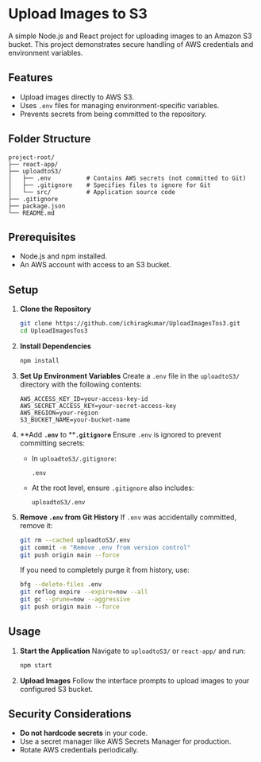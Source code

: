 # Upload Images to S3

A simple Node.js and React project for uploading images to an Amazon S3 bucket. This project demonstrates secure handling of AWS credentials and environment variables.

## Features

- Upload images directly to AWS S3.
- Uses `.env` files for managing environment-specific variables.
- Prevents secrets from being committed to the repository.

## Folder Structure

```
project-root/
├── react-app/
├── uploadtoS3/
│   ├── .env          # Contains AWS secrets (not committed to Git)
│   ├── .gitignore    # Specifies files to ignore for Git
│   └── src/          # Application source code
├── .gitignore
├── package.json
└── README.md
```

## Prerequisites

- Node.js and npm installed.
- An AWS account with access to an S3 bucket.

## Setup

1. **Clone the Repository**

   ```bash
   git clone https://github.com/ichiragkumar/UploadImagesTos3.git
   cd UploadImagesTos3
   ```

2. **Install Dependencies**

   ```bash
   npm install
   ```

3. **Set Up Environment Variables**
   Create a `.env` file in the `uploadtoS3/` directory with the following contents:

   ```env
   AWS_ACCESS_KEY_ID=your-access-key-id
   AWS_SECRET_ACCESS_KEY=your-secret-access-key
   AWS_REGION=your-region
   S3_BUCKET_NAME=your-bucket-name
   ```

4. **Add ****`.env`**** to ****`.gitignore`**
   Ensure `.env` is ignored to prevent committing secrets:

   - In `uploadtoS3/.gitignore`:
     ```
     .env
     ```
   - At the root level, ensure `.gitignore` also includes:
     ```
     uploadtoS3/.env
     ```

5. **Remove ****`.env`**** from Git History**
   If `.env` was accidentally committed, remove it:

   ```bash
   git rm --cached uploadtoS3/.env
   git commit -m "Remove .env from version control"
   git push origin main --force
   ```

   If you need to completely purge it from history, use:

   ```bash
   bfg --delete-files .env
   git reflog expire --expire=now --all
   git gc --prune=now --aggressive
   git push origin main --force
   ```

## Usage

1. **Start the Application**
   Navigate to `uploadtoS3/` or `react-app/` and run:

   ```bash
   npm start
   ```

2. **Upload Images**
   Follow the interface prompts to upload images to your configured S3 bucket.

## Security Considerations

- **Do not hardcode secrets** in your code.
- Use a secret manager like AWS Secrets Manager for production.
- Rotate AWS credentials periodically.
